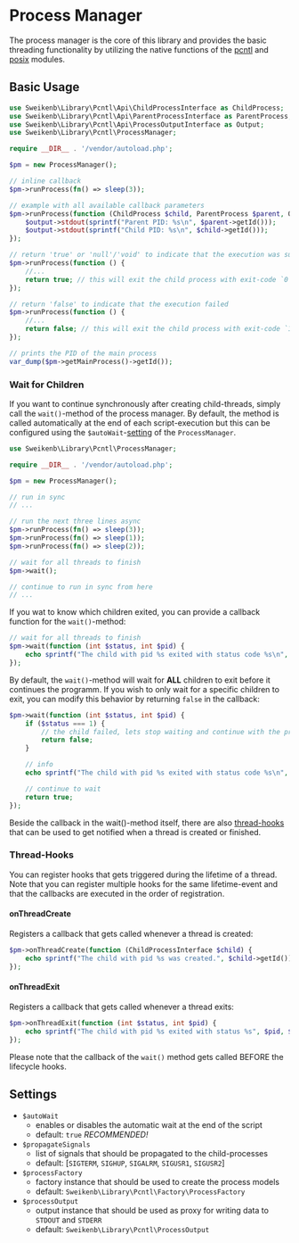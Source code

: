 # Process Manager

The process manager is the core of this library and provides the basic threading functionality by utilizing the native
functions of the [pcntl](https://www.php.net/pcntl) and [posix](https://www.php.net/posix) modules.

## Basic Usage

```php
use Sweikenb\Library\Pcntl\Api\ChildProcessInterface as ChildProcess;
use Sweikenb\Library\Pcntl\Api\ParentProcessInterface as ParentProcess;
use Sweikenb\Library\Pcntl\Api\ProcessOutputInterface as Output;
use Sweikenb\Library\Pcntl\ProcessManager;

require __DIR__ . '/vendor/autoload.php';

$pm = new ProcessManager();

// inline callback
$pm->runProcess(fn() => sleep(3));

// example with all available callback parameters
$pm->runProcess(function (ChildProcess $child, ParentProcess $parent, Output $output) {
    $output->stdout(sprintf("Parent PID: %s\n", $parent->getId()));
    $output->stdout(sprintf("Child PID: %s\n", $child->getId()));
});

// return 'true' or 'null'/'void' to indicate that the execution was successful
$pm->runProcess(function () {
    //...
    return true; // this will exit the child process with exit-code `0`
});

// return 'false' to indicate that the execution failed
$pm->runProcess(function () {
    //...
    return false; // this will exit the child process with exit-code `1`
});

// prints the PID of the main process
var_dump($pm->getMainProcess()->getId());
```

### Wait for Children

If you want to continue synchronously after creating child-threads, simply call the `wait()`-method of the process
manager. By default, the method is called automatically at the end of each script-execution but this can be configured
using the `$autoWait`-[setting](#settings) of the `ProcessManager`.

```php
use Sweikenb\Library\Pcntl\ProcessManager;

require __DIR__ . '/vendor/autoload.php';

$pm = new ProcessManager();

// run in sync
// ...

// run the next three lines async
$pm->runProcess(fn() => sleep(3));
$pm->runProcess(fn() => sleep(1));
$pm->runProcess(fn() => sleep(2));

// wait for all threads to finish
$pm->wait();

// continue to run in sync from here
// ...
```

If you wat to know which children exited, you can provide a callback function for the `wait()`-method:

```php
// wait for all threads to finish
$pm->wait(function (int $status, int $pid) {
    echo sprintf("The child with pid %s exited with status code %s\n", $pid, $status);
});
```

By default, the `wait()`-method will wait for **ALL** children to exit before it continues the programm. If you wish to
only wait for a specific children to exit, you can modify this behavior by returning `false` in the callback:

```php
$pm->wait(function (int $status, int $pid) {
    if ($status === 1) {
        // the child failed, lets stop waiting and continue with the programm-flow
        return false;
    }

    // info
    echo sprintf("The child with pid %s exited with status code %s\n", $pid, $status);

    // continue to wait
    return true;
});
```

Beside the callback in the wait()-method itself, there are also [thread-hooks](#thread-hooks) that can be used to get
notified when a
thread is created or finished.

### Thread-Hooks

You can register hooks that gets triggered during the lifetime of a thread. Note that you can register multiple hooks
for the same lifetime-event and that the callbacks are executed in the order of registration.

#### onThreadCreate

Registers a callback that gets called whenever a thread is created:

```php
$pm->onThreadCreate(function (ChildProcessInterface $child) {
    echo sprintf("The child with pid %s was created.", $child->getId());
});
```

#### onThreadExit

Registers a callback that gets called whenever a thread exits:

```php
$pm->onThreadExit(function (int $status, int $pid) {
    echo sprintf("The child with pid %s exited with status %s", $pid, $status);
});
```

Please note that the callback of the `wait()` method gets called BEFORE the lifecycle hooks.

## Settings

- `$autoWait`
    - enables or disables the automatic wait at the end of the script
    - default: `true` _RECOMMENDED!_
- `$propagateSignals`
    - list of signals that should be propagated to the child-processes
    - default: [`SIGTERM`, `SIGHUP`, `SIGALRM`, `SIGUSR1`, `SIGUSR2`]
- `$processFactory`
    - factory instance that should be used to create the process models
    - default: `Sweikenb\Library\Pcntl\Factory\ProcessFactory`
- `$processOutput`
    - output instance that should be used as proxy for writing data to `STDOUT` and `STDERR`
    - default: `Sweikenb\Library\Pcntl\ProcessOutput`
